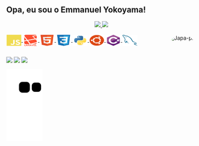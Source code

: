 ## Opa, eu sou o Emmanuel Yokoyama!
<div align="center">
  <a href="https://github.com/EmmanuelJYokoyama">
  <img height="180em" src="https://github-readme-stats.vercel.app/api?username=EmmanuelJYokoyama&show_icons=true&theme=dracula&include_all_commits=true&count_private=true"/>
  <img height="180em" src="https://github-readme-stats.vercel.app/api/top-langs/?username=EmmanuelJYokoyama&layout=compact&langs_count=7&theme=dracula"/>
</div>
<div style="display: inline_block"><br>
  <img align="center" alt="Japa-JS" height="30" width="40" src="https://raw.githubusercontent.com/devicons/devicon/master/icons/javascript/javascript-plain.svg">
  <img align="center" alt="Japa-Laravel" height="30" width="40" src="https://raw.githubusercontent.com/devicons/devicon/master/icons/laravel/laravel-plain-wordmark.svg">
  <img align="center" alt="Rafa-HTML" height="30" width="40" src="https://raw.githubusercontent.com/devicons/devicon/master/icons/html5/html5-original.svg">
  <img align="center" alt="Rafa-CSS" height="30" width="40" src="https://raw.githubusercontent.com/devicons/devicon/master/icons/css3/css3-original.svg">
  <img align="center" alt="Japa-Python" height="30" width="40" src="https://raw.githubusercontent.com/devicons/devicon/master/icons/python/python-original.svg">
  <img align="center" alt="Japa-Ub" height="30" width="40" src="https://raw.githubusercontent.com/devicons/devicon/master/icons/ubuntu/ubuntu-plain.svg">
  <img align="center" alt="Rafa-Csharp" height="30" width="40" src="https://raw.githubusercontent.com/devicons/devicon/master/icons/csharp/csharp-original.svg">
<img align="center" alt="Rafa-Csharp" height="30" width="40" src="https://raw.githubusercontent.com/devicons/devicon/master/icons/mysql/mysql-plain.svg">
  <img align="right" alt="Japa-pic" height="150" style="border-radius:50px;" src="https://cdn.discordapp.com/attachments/969652133987237971/1026599309451472976/unknown.png">
</div>
  
  ##
 
<div> 
  <a href="https://www.instagram.com/emmanuel.yokoyama/" target="_blank"><img src="https://img.shields.io/badge/-Instagram-%23E4405F?style=for-the-badge&logo=instagram&logoColor=white" target="_blank"></a>
  <a href = "mailto:emmanuelnoronha3@gmail.com"><img src="https://img.shields.io/badge/-Gmail-%23333?style=for-the-badge&logo=gmail&logoColor=white" target="_blank"></a>
  <a href="https://www.linkedin.com/in/emmanuelyokoyama/" target="_blank"><img src="https://img.shields.io/badge/-LinkedIn-%230077B5?style=for-the-badge&logo=linkedin&logoColor=white" target="_blank"></a> 
 
  ![Snake animation](https://github.com/rafaballerini/rafaballerini/blob/output/github-contribution-grid-snake.svg)
 
</div>
